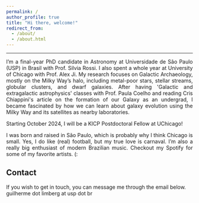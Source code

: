 ```yaml
---
permalink: /
author_profile: true
title: "Hi there, welcome!"
redirect_from: 
  - /about/
  - /about.html
---
```


------
<p align="justify">
I’m a final-year PhD candidate in Astronomy at Universidade de São Paulo (USP) in Brasil with Prof. <a href="https://bv.fapesp.br/en/pesquisador/4078/silvia-cristina-fernandes-rossi/" style="text-decoration: none">Silvia Rossi</a>. I also spent a whole year at University of Chicago with Prof. <a href="https://www.alexji.com/" style="text-decoration: none">Alex Ji</a>. My research focuses on Galactic Archaeology, mostly on the Milky Way’s halo, including metal-poor stars, stellar streams, globular clusters, and dwarf galaxies. After having 'Galactic and extragalactic astrophysics' classes with Prof. <a href="http://www.astro.iag.usp.br/~pcoelho/" style="text-decoration: none">Paula Coelho</a> and reading Cris Chiappini's article on the <a href="https://drive.google.com/file/d/1X0c73WWPZ5eCieziwhk7rPKvDwvDHFJS/view?usp=sharing" style="text-decoration: none">formation of our Galaxy</a> as an undergrad, I became fascinated by how we can learn about galaxy evolution using the Milky Way and its satellites as nearby laboratories. 
</p>

<p align="justify">
Starting October 2024, I will be a <a href="https://kavlicosmo.uchicago.edu/kicp-fellowship/" style="text-decoration: none">KICP Postdoctoral Fellow</a> at UChicago!
</p>

<p align="justify">
I was born and raised in São Paulo, which is probably why I think Chicago is small. Yes, I do like (real) football, but my true love is carnaval. I’m also a really big enthusiast of modern Brazilian music. Checkout <a href="https://open.spotify.com/user/7gyzjytyu5wjfox7fx81xt0wk?si=ad336202a9af490c&nd=1" style="text-decoration: none">my Spotify</a> for some of my favorite artists. (:
</p>

Contact
------
If you wish to get in touch, you can message me through the email below.<br>
guilherme dot limberg at usp dot br

<!---For site content, there is one markdown file for each type of content, which are stored in directories like _publications, _talks, _posts, _teaching, or _pages. For example, each talk is a markdown file in the [_talks directory](https://github.com/academicpages/academicpages.github.io/tree/master/_talks). At the top of each markdown file is structured data in YAML about the talk, which the theme will parse to do lots of cool stuff. The same structured data about a talk is used to generate the list of talks on the [Talks page](https://academicpages.github.io/talks), each [individual page](https://academicpages.github.io/talks/2012-03-01-talk-1) for specific talks, the talks section for the [CV page](https://academicpages.github.io/cv), and the [map of places you've given a talk](https://academicpages.github.io/talkmap.html) (if you run this [python file](https://github.com/academicpages/academicpages.github.io/blob/master/talkmap.py) or [Jupyter notebook](https://github.com/academicpages/academicpages.github.io/blob/master/talkmap.ipynb), which creates the HTML for the map based on the contents of the _talks directory).

Many people use a git client to create files on their local computer and then push them to GitHub's servers. If you are not familiar with git, you can directly edit these configuration and markdown files directly in the github.com interface. Navigate to a file (like [this one](https://github.com/academicpages/academicpages.github.io/blob/master/_talks/2012-03-01-talk-1.md) and click the pencil icon in the top right of the content preview (to the right of the "Raw | Blame | History" buttons). You can delete a file by clicking the trashcan icon to the right of the pencil icon. You can also create new files or upload files by navigating to a directory and clicking the "Create new file" or "Upload files" buttons. 

Example: editing a markdown file for a talk
![Editing a markdown file for a talk](/images/editing-talk.png) --->

